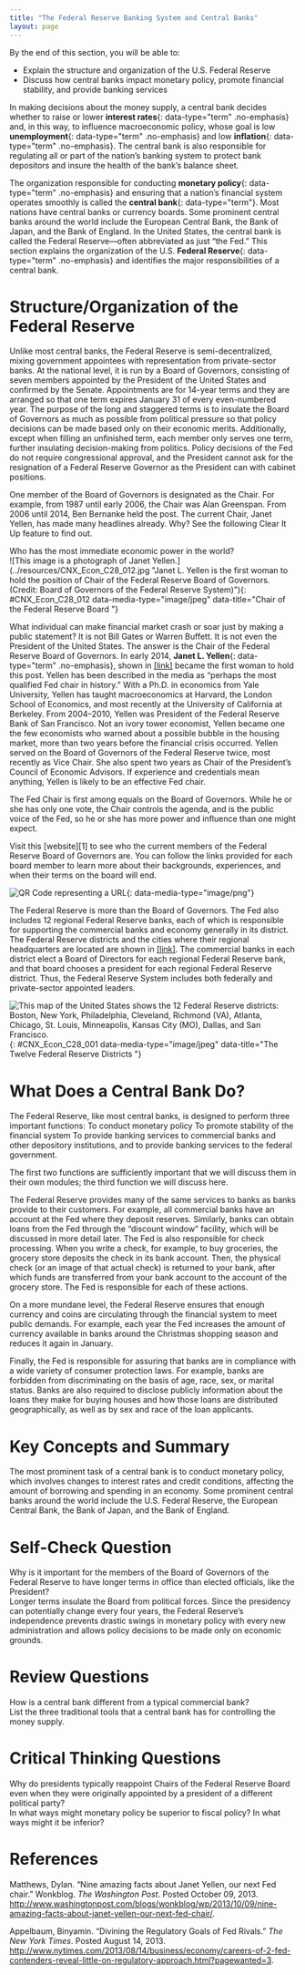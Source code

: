 ```yaml
---
title: "The Federal Reserve Banking System and Central Banks"
layout: page
---
```



<div data-type="abstract" markdown="1">
By the end of this section, you will be able to:

* Explain the structure and organization of the U.S. Federal Reserve
* Discuss how central banks impact monetary policy, promote financial stability, and provide banking services

</div>

In making decisions about the money supply, a central bank decides whether to raise or lower **interest rates**{: data-type="term" .no-emphasis} and, in this way, to influence macroeconomic policy, whose goal is low **unemployment**{: data-type="term" .no-emphasis} and low **inflation**{: data-type="term" .no-emphasis}. The central bank is also responsible for regulating all or part of the nation’s banking system to protect bank depositors and insure the health of the bank’s balance sheet.

The organization responsible for conducting **monetary policy**{: data-type="term" .no-emphasis} and ensuring that a nation’s financial system operates smoothly is called the **central bank**{: data-type="term"}. Most nations have central banks or currency boards. Some prominent central banks around the world include the European Central Bank, the Bank of Japan, and the Bank of England. In the United States, the central bank is called the Federal Reserve—often abbreviated as just “the Fed.” This section explains the organization of the U.S. **Federal Reserve**{: data-type="term" .no-emphasis} and identifies the major responsibilities of a central bank.

# Structure/Organization of the Federal Reserve

Unlike most central banks, the Federal Reserve is semi-decentralized, mixing government appointees with representation from private-sector banks. At the national level, it is run by a Board of Governors, consisting of seven members appointed by the President of the United States and confirmed by the Senate. Appointments are for 14-year terms and they are arranged so that one term expires January 31 of every even-numbered year. The purpose of the long and staggered terms is to insulate the Board of Governors as much as possible from political pressure so that policy decisions can be made based only on their economic merits. Additionally, except when filling an unfinished term, each member only serves one term, further insulating decision-making from politics. Policy decisions of the Fed do not require congressional approval, and the President cannot ask for the resignation of a Federal Reserve Governor as the President can with cabinet positions.

One member of the Board of Governors is designated as the Chair. For example, from 1987 until early 2006, the Chair was Alan Greenspan. From 2006 until 2014, Ben Bernanke held the post. The current Chair, Janet Yellen, has made many headlines already. Why? See the following Clear It Up feature to find out.

<div data-type="note" class="economics clearup" markdown="1">
<div data-type="title">
Who has the most immediate economic power in the world?
</div>
![This image is a photograph of Janet Yellen.](../resources/CNX_Econ_C28_012.jpg "Janet L. Yellen is the first woman to hold the position of Chair of the Federal Reserve Board of Governors. (Credit: Board of Governors of the Federal Reserve System)"){: #CNX_Econ_C28_012 data-media-type="image/jpeg" data-title="Chair of the Federal Reserve Board "}


What individual can make financial market crash or soar just by making a public statement? It is not Bill Gates or Warren Buffett. It is not even the President of the United States. The answer is the Chair of the Federal Reserve Board of Governors. In early 2014, **Janet L. Yellen**{: data-type="term" .no-emphasis}, shown in [\[link\]](#CNX_Econ_C28_012) became the first woman to hold this post. Yellen has been described in the media as “perhaps the most qualified Fed chair in history.” With a Ph.D. in economics from Yale University, Yellen has taught macroeconomics at Harvard, the London School of Economics, and most recently at the University of California at Berkeley. From 2004–2010, Yellen was President of the Federal Reserve Bank of San Francisco. Not an ivory tower economist, Yellen became one the few economists who warned about a possible bubble in the housing market, more than two years before the financial crisis occurred. Yellen served on the Board of Governors of the Federal Reserve twice, most recently as Vice Chair. She also spent two years as Chair of the President’s Council of Economic Advisors. If experience and credentials mean anything, Yellen is likely to be an effective Fed chair.

</div>

The Fed Chair is first among equals on the Board of Governors. While he or she has only one vote, the Chair controls the agenda, and is the public voice of the Fed, so he or she has more power and influence than one might expect.

<div data-type="note" class="economics linkup" markdown="1">
Visit this [website][1] to see who the current members of the Federal Reserve Board of Governors are. You can follow the links provided for each board member to learn more about their backgrounds, experiences, and when their terms on the board will end.

<span data-type="media" data-alt="QR Code representing a URL"> ![QR Code representing a URL](../resources/Governors.png){: data-media-type="image/png"} </span>
</div>

The Federal Reserve is more than the Board of Governors. The Fed also includes 12 regional Federal Reserve banks, each of which is responsible for supporting the commercial banks and economy generally in its district. The Federal Reserve districts and the cities where their regional headquarters are located are shown in [\[link\]](#CNX_Econ_C28_001). The commercial banks in each district elect a Board of Directors for each regional Federal Reserve bank, and that board chooses a president for each regional Federal Reserve district. Thus, the Federal Reserve System includes both federally and private-sector appointed leaders.

![This map of the United States shows the 12 Federal Reserve districts: Boston, New York, Philadelphia, Cleveland, Richmond (VA), Atlanta, Chicago, St. Louis, Minneapolis, Kansas City (MO), Dallas, and San Francisco.](../resources/CNX_Econ_C28_001.jpg "There are twelve regional Federal Reserve banks, each with its district."){: #CNX_Econ_C28_001 data-media-type="image/jpeg" data-title="The Twelve Federal Reserve Districts "}

# What Does a Central Bank Do?

The Federal Reserve, like most central banks, is designed to perform three important functions: <span data-type="list" data-list-type="enumerated" data-number-style="arabic"><span data-type="item">To conduct monetary policy</span> <span data-type="item">To promote stability of the financial system</span> <span data-type="item">To provide banking services to commercial banks and other depository institutions, and to provide banking services to the federal government.</span> </span>

The first two functions are sufficiently important that we will discuss them in their own modules; the third function we will discuss here.

The Federal Reserve provides many of the same services to banks as banks provide to their customers. For example, all commercial banks have an account at the Fed where they deposit reserves. Similarly, banks can obtain loans from the Fed through the “discount window” facility, which will be discussed in more detail later. The Fed is also responsible for check processing. When you write a check, for example, to buy groceries, the grocery store deposits the check in its bank account. Then, the physical check (or an image of that actual check) is returned to your bank, after which funds are transferred from your bank account to the account of the grocery store. The Fed is responsible for each of these actions.

On a more mundane level, the Federal Reserve ensures that enough currency and coins are circulating through the financial system to meet public demands. For example, each year the Fed increases the amount of currency available in banks around the Christmas shopping season and reduces it again in January.

Finally, the Fed is responsible for assuring that banks are in compliance with a wide variety of consumer protection laws. For example, banks are forbidden from discriminating on the basis of age, race, sex, or marital status. Banks are also required to disclose publicly information about the loans they make for buying houses and how those loans are distributed geographically, as well as by sex and race of the loan applicants.

# Key Concepts and Summary

The most prominent task of a central bank is to conduct monetary policy, which involves changes to interest rates and credit conditions, affecting the amount of borrowing and spending in an economy. Some prominent central banks around the world include the U.S. Federal Reserve, the European Central Bank, the Bank of Japan, and the Bank of England.

# Self-Check Question

<div data-type="exercise">
<div data-type="problem" markdown="1">
Why is it important for the members of the Board of Governors of the Federal Reserve to have longer terms in office than elected officials, like the President?

</div>
<div data-type="solution" markdown="1">
Longer terms insulate the Board from political forces. Since the presidency can potentially change every four years, the Federal Reserve’s independence prevents drastic swings in monetary policy with every new administration and allows policy decisions to be made only on economic grounds.

</div>
</div>

# Review Questions

<div data-type="exercise">
<div data-type="problem" markdown="1">
How is a central bank different from a typical commercial bank?

</div>
</div>

<div data-type="exercise">
<div data-type="problem" markdown="1">
List the three traditional tools that a central bank has for controlling the money supply.

</div>
</div>

# Critical Thinking Questions

<div data-type="exercise">
<div data-type="problem" markdown="1">
Why do presidents typically reappoint Chairs of the Federal Reserve Board even when they were originally appointed by a president of a different political party?

</div>
</div>

<div data-type="exercise">
<div data-type="problem" markdown="1">
In what ways might monetary policy be superior to fiscal policy? In what ways might it be inferior?

</div>
</div>

# References

Matthews, Dylan. “Nine amazing facts about Janet Yellen, our next Fed chair.” Wonkblog. *The Washington Post*. Posted October 09, 2013. http://www.washingtonpost.com/blogs/wonkblog/wp/2013/10/09/nine-amazing-facts-about-janet-yellen-our-next-fed-chair/.

Appelbaum, Binyamin. “Divining the Regulatory Goals of Fed Rivals.” *The New York Times*. Posted August 14, 2013. http://www.nytimes.com/2013/08/14/business/economy/careers-of-2-fed-contenders-reveal-little-on-regulatory-approach.html?pagewanted=3.



[1]: http://openstaxcollege.org/l/Governors
